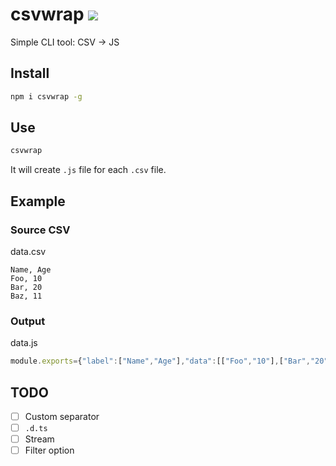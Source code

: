 # csvwrap <a href="https://www.npmjs.com/package/csvwrap"><img src="https://badgen.net/npm/v/csvwrap"></img></a>
Simple CLI tool: CSV -> JS
## Install
```sh
npm i csvwrap -g
```
## Use
```sh
csvwrap
```
It will create `.js` file for each `.csv` file.
## Example
### Source CSV
data.csv
```csv
Name, Age
Foo, 10
Bar, 20
Baz, 11
```
### Output
data.js
```js
module.exports={"label":["Name","Age"],"data":[["Foo","10"],["Bar","20"],["Baz","11"]]}
```
## TODO
- [ ] Custom separator
- [ ] `.d.ts`
- [ ] Stream
- [ ] Filter option
